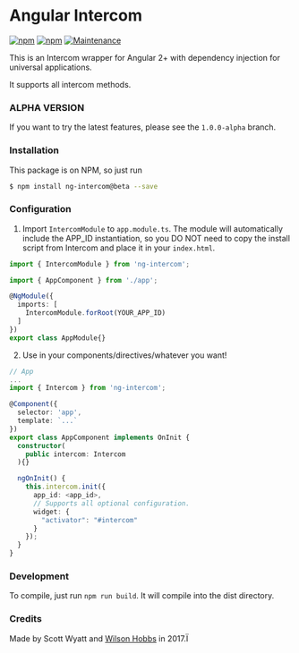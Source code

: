 # Angular Intercom

[![npm](https://img.shields.io/npm/v/ng-intercom.svg)](https://www.npmjs.com/package/ng-intercom) [![npm](https://img.shields.io/npm/dm/ng-intercom.svg)](https://www.npmjs.com/ng-intercom) [![Maintenance](https://img.shields.io/maintenance/yes/2017.svg)]()

This is an Intercom wrapper for Angular 2+ with dependency injection for universal applications.

It supports all intercom methods.

### ALPHA VERSION
If you want to try the latest features, please see the `1.0.0-alpha` branch.

### Installation

This package is on NPM, so just run
 ```sh
$ npm install ng-intercom@beta --save
 ```

### Configuration

1. Import `IntercomModule` to `app.module.ts`. The module will automatically include the APP_ID instantiation, so you DO NOT need to copy the install script from Intercom and place it in your `index.html`.

```ts
import { IntercomModule } from 'ng-intercom';

import { AppComponent } from './app';

@NgModule({
  imports: [
    IntercomModule.forRoot(YOUR_APP_ID)
  ]
})
export class AppModule{}
```

2. Use in your components/directives/whatever you want!

```ts
// App
...
import { Intercom } from 'ng-intercom';

@Component({
  selector: 'app',
  template: `...`
})
export class AppComponent implements OnInit {
  constructor(
    public intercom: Intercom
  ){}

  ngOnInit() {
    this.intercom.init({
      app_id: <app_id>,
      // Supports all optional configuration.
      widget: {
        "activator": "#intercom" 
      }
    });
  }
}
```

### Development
To compile, just run `npm run build`. It will compile into the dist directory. 

### Credits
Made by Scott Wyatt and [Wilson Hobbs](https://www.twitter.com/wbhob) in 2017.Ï